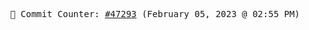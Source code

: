 <p align="center">
    <samp>
        📮 Commit Counter: <a href="https://github.com/Javascript-void0/Javascript-void0/commits/main">#47293</a> (February 05, 2023 @ 02:55 PM)
    </samp>
</p>